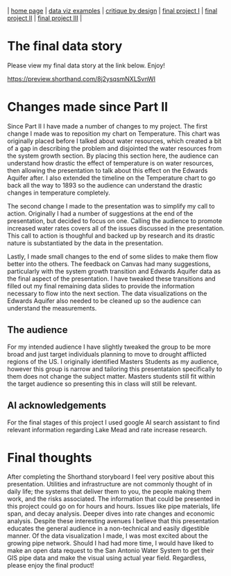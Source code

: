 | [home page](https://cmustudent.github.io/tswd-portfolio-templates/) | [data viz examples](dataviz-examples) | [critique by design](critique-by-design) | [final project I](final-project-part-one) | [final project II](final-project-part-two) | [final project III](final-project-part-three) |

# The final data story

Please view my final data story at the link below. Enjoy!

https://preview.shorthand.com/8j2ysqsmNXLSvnWI


# Changes made since Part II

Since Part II I have made a number of changes to my project. The first change I made was to reposition my chart on Temperature. This chart was originally placed before I talked about water resources, which created a bit of a gap in describing the problem and disjointed the water resources from the system growth section. By placing this section here, the audience can understand how drastic the effect of temperature is on water resources, then allowing the presentation to talk about this effect on the Edwards Aquifer after. I also extended the timeline on the Temperature chart to go back all the way to 1893 so the audience can understand the drastic changes in temperature completely.

The second change I made to the presentation was to simplify my call to action. Originally I had a number of suggestions at the end of the presentation, but decided to focus on one. Calling the audience to promote increased water rates covers all of the issues discussed in the presentation. This call to action is thoughful and backed up by research and its drastic nature is substantiated by the data in the presentation.

Lastly, I made small changes to the end of some slides to make them flow better into the others. The feedback on Canvas had many suggestions, particularly with the system growth transition and Edwards Aquifer data as the final aspect of the presentation. I have tweaked these transitions and filled out my final remaining data slides to provide the information necessary to flow into the next section. The data visualizations on the Edwards Aquifer also needed to be cleaned up so the audience can understand the measurements.

## The audience

For my intended audience I have slightly tweaked the group to be more broad and just target individuals planning to move to drought afflicted regions of the US. I originally identified Masters Students as my audience, however this group is narrow and tailoring this presentataion specifically to them does not change the subject matter. Masters students still fit within the target audience so presenting this in class will still be relevant.


## AI acknowledgements

For the final stages of this project I used google AI search assistant to find relevant information regarding Lake Mead and rate increase research.

# Final thoughts

After completing the Shorthand storyboard I feel very positive about this presentation. Utilities and infrastructure are not commonly thought of in daily life; the systems that deliver them to you, the people making them work, and the risks associated. The information that could be presented in this project could go on for hours and hours. Issues like pipe materials, life span, and decay analysis. Deeper dives into rate changes and economic analysis. Despite these interesting avenues I believe that this presentation educates the general audience in a non-technical and easily digestible manner. Of the data visualization I made, I was most excited about the growing pipe network. Should I had had more time, I would have liked to make an open data request to the San Antonio Water System to get their GIS pipe data and make the visual using actual year field. Regardless, please enjoy the final product!
